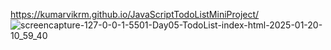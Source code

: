 https://kumarvikrm.github.io/JavaScriptTodoListMiniProject/
![screencapture-127-0-0-1-5501-Day05-TodoList-index-html-2025-01-20-10_59_40](https://github.com/user-attachments/assets/fdde545c-b58c-48a0-bf45-91a71fa9edb6)
